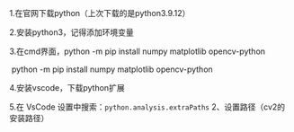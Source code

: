 1.在官网下载python（上次下载的是python3.9.12）

2.安装python3，记得添加环境变量

3.在cmd界面，python -m pip install numpy matplotlib opencv-python

​						  python -m pip install numpy matplotlib opencv-python

4.安装vscode，下载python扩展

5.在 VsCode 设置中搜索：`python.analysis.extraPaths` 2、设置路径（cv2的安装路径）